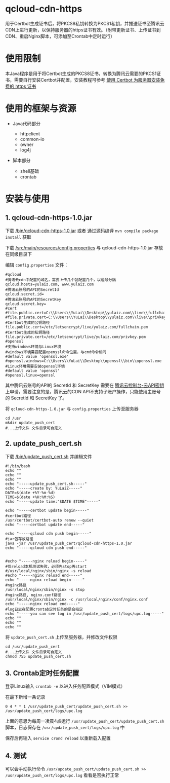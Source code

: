 #	qcloud-cdn-https
用于Certbot生成证书后，将PKCS8私钥转换为PKCS1私钥，并推送证书至腾讯云CDN上进行更新，以保持服务器的https证书有效。（附带更新证书、上传证书到CDN、重启Nginx脚本，可添加至Crontab中定时运行）

#	使用限制

本Java程序是用于将Certbot生成的PKCS8证书，转换为腾讯云需要的PKCS1证书，需要自行安装Certbot并配置，安装教程可参考 [使用 Certbot 为服务器安装免费的 https 证书](https://yulaiz.com/certbot-https-qcloud-cdn-crontab/)

#	使用的框架与资源

- Java代码部分

  - httpclient
  - common-io
  - owner
  - log4j

- 脚本部分

  - shell基础
  - crontab


#	安装与使用

##	1.	qcloud-cdn-https-1.0.jar

下载 [/bin/qcloud-cdn-https-1.0.jar](https://github.com/YuLaiZ/qcloud-cdn-https/blob/master/bin/qcloud-cdn-https-1.0.jar) 或者 通过源码编译 ``mvn compile package install`` 获取

下载 [/src/main/resources/config.properties](https://github.com/YuLaiZ/qcloud-cdn-https/blob/master/src/main/resources/config.properties) 与 qcloud-cdn-https-1.0.jar 存放在同级目录下

编辑 ``config.properties`` 文件：

```properties
#qcloud
#腾讯云cdn中配置的域名，需要上传几个就配置几个，以逗号分隔
qcloud.hosts=yulaiz.com, www.yulaiz.com
#腾讯云账号的API的SecretId
qcloud.secret.id=
#腾讯云账号的API的SecretKey
qcloud.secret.key=
#cert
#file.public.cert=C:\\Users\\YuLai\\Desktop\\yulaiz.com\\live\\fullchain.pem
#file.private.cert=C:\\Users\\YuLai\\Desktop\\yulaiz.com\\live\\privkey.pem
#Certbot生成的公钥路径
file.public.cert=/etc/letsencrypt/live/yulaiz.com/fullchain.pem
#Certbot生成的私钥路径
file.private.cert=/etc/letsencrypt/live/yulaiz.com/privkey.pem
#openssl
#支持windows环境与Linux环境
#windows环境需要配置openssl命令位置，与cmd命令相同
#default value 'openssl.exe'
#openssl.windows=C:\\Users\\YuLai\\Desktop\\openssl\\bin\\openssl.exe
#Linux环境需要安装openssl环境
#default value 'openssl'
#openssl.linux=openssl
```

其中腾讯云账号的API的 SecretId 和 SecretKey 需要在 [腾讯云控制台-云API密钥](https://console.cloud.tencent.com/capi) 上申请，需要注意的是，腾讯云的CDN API不支持子账户操作，只能使用主账号的 SecretId 和 SecretKey 了。

将 ``qcloud-cdn-https-1.0.jar`` 与 ``config.properties`` 上传至服务器

```shell
cd /usr
mkdir update_push_cert
#...上传文件 文件目录可自定义
```

##	2.	update_push_cert.sh

下载 [/bin/update_push_cert.sh](https://github.com/YuLaiZ/qcloud-cdn-https/blob/master/bin/update_push_cert.sh) 并编辑文件

```shell
#!/bin/bash
echo ""
echo ""
echo ""
echo "-----update_push_cert.sh-----"
echo "-----create by: YuLaiZ-----"
DATE=$(date +%Y-%m-%d)
TIME=$(date +%H:%M:%S)
echo "-----update time:"$DATE $TIME"-----"

echo "-----certbot update begin-----"
#certbot路径
/usr/certbot/certbot-auto renew --quiet
echo "-----certbot update end-----"

echo "-----qcloud cdn push begin-----"
#jar包存放路径
java -jar /usr/update_push_cert/qcloud-cdn-https-1.0.jar
echo "-----qcloud cdn push end-----"


#echo "-----nginx reload begin-----"
#仅reload本机测试失败，必须先stop再start
#/usr/local/nginx/sbin/nginx -s reload
#echo "-----nginx reload end-----"
echo "-----nginx reload begin-----"
#nginx路径
/usr/local/nginx/sbin/nginx -s stop
#nginx路径, nginx.conf路径
/usr/local/nginx/sbin/nginx -c /usr/local/nginx/conf/nginx.conf
echo "-----nginx reload end-----"
#log日志在配置crontab定时任务的是会指定
echo "-----you can see log in /usr/update_push_cert/logs/upc.log-----"
echo ""
echo ""
echo ""
```

将 ``update_push_cert.sh`` 上传至服务器，并修改文件权限

```shell
cd /usr/update_push_cert
#...上传文件 文件目录可自定义
chmod 755 update_push_cert.sh
```

##	3.	Crontab定时任务配置

登录Linux输入 ``crontab -e`` 以进入任务配置模式（VIM模式）

在最下新增一条记录

```shell
0 4 * * 1 /usr/update_push_cert/update_push_cert.sh >> /usr/update_push_cert/logs/upc.log
```

上面的意思为每周一凌晨4点运行 ``/usr/update_push_cert/update_push_cert.sh`` 脚本，日志保存在 ``/usr/update_push_cert/logs/upc.log`` 中

保存后再输入 ``service crond reload`` 以重新载入配置

##	4.	测试

可以会手动执行命令 ``/usr/update_push_cert/update_push_cert.sh >> /usr/update_push_cert/logs/upc.log`` 看看是否执行正常
